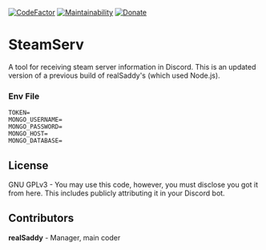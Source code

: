 [![CodeFactor](https://www.codefactor.io/repository/github/realsaddy/steamserv/badge)](https://www.codefactor.io/repository/github/realsaddy/steamserv) [![Maintainability](https://api.codeclimate.com/v1/badges/67a5e58948db048a37a5/maintainability)](https://codeclimate.com/github/realSaddy/SteamServ/maintainability) [![Donate](https://img.shields.io/badge/Donate-PayPal-green.svg)](https://www.paypal.com/cgi-bin/webscr?cmd=_s-xclick&hosted_button_id=586S5KMWTQRM4&source=url)
# SteamServ
 A tool for receiving steam server information in Discord.
 This is an updated version of a previous build of realSaddy's (which used Node.js).
### Env File
```
TOKEN=
MONGO_USERNAME=
MONGO_PASSWORD=
MONGO_HOST=
MONGO_DATABASE=
```
## License
GNU GPLv3 - You may use this code, however, you must disclose you got it from here. 
This includes publicly attributing it in your Discord bot. 
## Contributors
<b>realSaddy</b> - Manager, main coder
